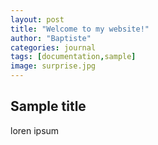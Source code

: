 ```yaml
---
layout: post
title: "Welcome to my website!"
author: "Baptiste"
categories: journal
tags: [documentation,sample]
image: surprise.jpg
---
```


## Sample title

loren ipsum
